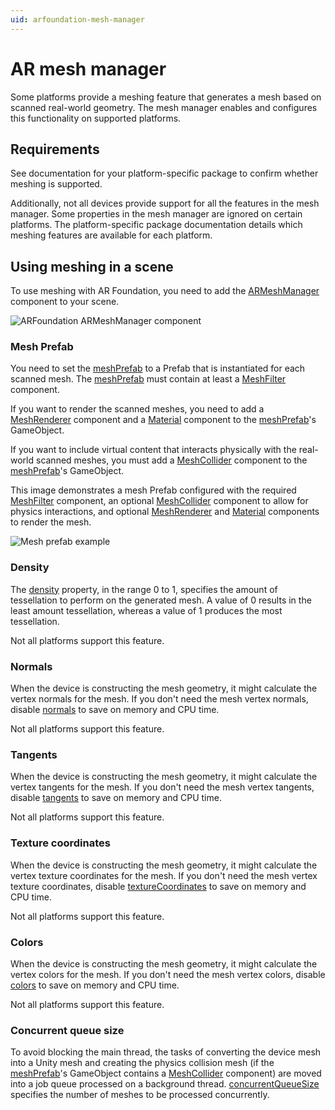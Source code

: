 ```yaml
---
uid: arfoundation-mesh-manager
---
```

# AR mesh manager

Some platforms provide a meshing feature that generates a mesh based on scanned real-world geometry. The mesh manager enables and configures this functionality on supported platforms.

## Requirements

See documentation for your platform-specific package to confirm whether meshing is supported.

Additionally, not all devices provide support for all the features in the mesh manager. Some properties in the mesh manager are ignored on certain platforms. The platform-specific package documentation details which meshing features are available for each platform.

## Using meshing in a scene

To use meshing with AR Foundation, you need to add the [ARMeshManager](xref:UnityEngine.XR.ARFoundation.ARMeshManager) component to your scene.

![ARFoundation ARMeshManager component](images/arfoundation-mesh-manager.png)

### Mesh Prefab

You need to set the [meshPrefab](xref:UnityEngine.XR.ARFoundation.ARMeshManager.meshPrefab) to a Prefab that is instantiated for each scanned mesh. The [meshPrefab](xref:UnityEngine.XR.ARFoundation.ARMeshManager.meshPrefab) must contain at least a [MeshFilter](xref:UnityEngine.MeshFilter) component.

If you want to render the scanned meshes, you need to add a [MeshRenderer](xref:UnityEngine.MeshRenderer) component and a [Material](xref:UnityEngine.Material) component to the [meshPrefab](xref:UnityEngine.XR.ARFoundation.ARMeshManager.meshPrefab)'s GameObject.

If you want to include virtual content that interacts physically with the real-world scanned meshes, you must add a [MeshCollider](xref:UnityEngine.MeshCollider) component to the [meshPrefab](xref:UnityEngine.XR.ARFoundation.ARMeshManager.meshPrefab)'s GameObject.

This image demonstrates a mesh Prefab configured with the required [MeshFilter](xref:UnityEngine.MeshFilter) component, an optional [MeshCollider](xref:UnityEngine.MeshCollider) component to allow for physics interactions, and optional [MeshRenderer](xref:UnityEngine.MeshRenderer) and [Material](xref:UnityEngine.Material) components to render the mesh.

![Mesh prefab example](images/arfoundation-mesh-prefab.png)

### Density

The [density](xref:UnityEngine.XR.ARFoundation.ARMeshManager.density) property, in the range 0 to 1, specifies the amount of tessellation to perform on the generated mesh. A value of 0 results in the least amount tessellation, whereas a value of 1 produces the most tessellation.

Not all platforms support this feature.

### Normals

When the device is constructing the mesh geometry, it might calculate the vertex normals for the mesh. If you don't need the mesh vertex normals, disable [normals](xref:UnityEngine.XR.ARFoundation.ARMeshManager.normals) to save on memory and CPU time.

Not all platforms support this feature.

### Tangents

When the device is constructing the mesh geometry, it might calculate the vertex tangents for the mesh. If you don't need the mesh vertex tangents, disable [tangents](xref:UnityEngine.XR.ARFoundation.ARMeshManager.tangents) to save on memory and CPU time.

Not all platforms support this feature.

### Texture coordinates

When the device is constructing the mesh geometry, it might calculate the vertex texture coordinates for the mesh. If you don't need the mesh vertex texture coordinates, disable [textureCoordinates](xref:UnityEngine.XR.ARFoundation.ARMeshManager.textureCoordinates) to save on memory and CPU time.

Not all platforms support this feature.

### Colors

When the device is constructing the mesh geometry, it might calculate the vertex colors for the mesh. If you don't need the mesh vertex colors, disable [colors](xref:UnityEngine.XR.ARFoundation.ARMeshManager.colors) to save on memory and CPU time.

Not all platforms support this feature.

### Concurrent queue size

To avoid blocking the main thread, the tasks of converting the device mesh into a Unity mesh and creating the physics collision mesh (if the [meshPrefab](xref:UnityEngine.XR.ARFoundation.ARMeshManager.meshPrefab)'s GameObject contains a [MeshCollider](xref:UnityEngine.MeshCollider) component) are moved into a job queue processed on a background thread. [concurrentQueueSize](xref:UnityEngine.XR.ARFoundation.ARMeshManager.concurrentQueueSize) specifies the number of meshes to be processed concurrently.
